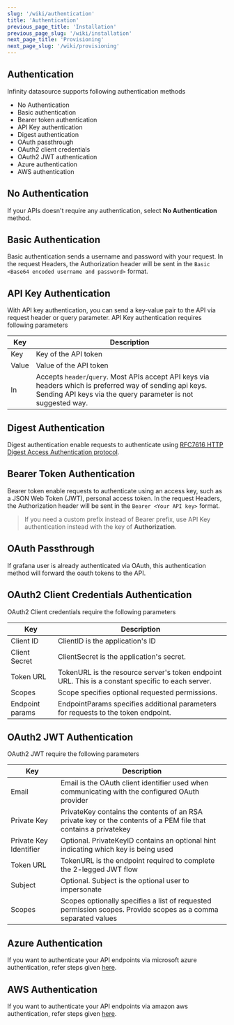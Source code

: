 ```yaml
---
slug: '/wiki/authentication'
title: 'Authentication'
previous_page_title: 'Installation'
previous_page_slug: '/wiki/installation'
next_page_title: 'Provisioning'
next_page_slug: '/wiki/provisioning'
---
```


## Authentication

Infinity datasource supports following authentication methods

- No Authentication
- Basic authentication
- Bearer token authentication
- API Key authentication
- Digest authentication
- OAuth passthrough
- OAuth2 client credentials
- OAuth2 JWT authentication
- Azure authentication
- AWS authentication

## No Authentication

If your APIs doesn't require any authentication, select **No Authentication** method.

## Basic Authentication

Basic authentication sends a username and password with your request. In the request Headers, the Authorization header will be sent in the `Basic <Base64 encoded username and password>` format.

## API Key Authentication

With API key authentication, you can send a key-value pair to the API via request header or query parameter. API Key authentication requires following parameters

| Key   | Description                                                                                                                                                                |
| ----- | -------------------------------------------------------------------------------------------------------------------------------------------------------------------------- |
| Key   | Key of the API token                                                                                                                                                       |
| Value | Value of the API token                                                                                                                                                     |
| In    | Accepts `header`/`query`. Most APIs accept API keys via headers which is preferred way of sending api keys. Sending API keys via the query parameter is not suggested way. |

## Digest Authentication

Digest authentication enable requests to authenticate using [RFC7616 HTTP Digest Access Authentication protocol](https://www.rfc-editor.org/rfc/rfc7616.txt).

## Bearer Token Authentication

Bearer token enable requests to authenticate using an access key, such as a JSON Web Token (JWT), personal access token. In the request Headers, the Authorization header will be sent in the `Bearer <Your API key>` format.

> If you need a custom prefix instead of Bearer prefix, use API Key authentication instead with the key of **Authorization**.

## OAuth Passthrough

If grafana user is already authenticated via OAuth, this authentication method will forward the oauth tokens to the API.

## OAuth2 Client Credentials Authentication

OAuth2 Client credentials require the following parameters

| Key             | Description                                                                                       |
| --------------- | ------------------------------------------------------------------------------------------------- |
| Client ID       | ClientID is the application's ID                                                                  |
| Client Secret   | ClientSecret is the application's secret.                                                         |
| Token URL       | TokenURL is the resource server's token endpoint URL. This is a constant specific to each server. |
| Scopes          | Scope specifies optional requested permissions.                                                   |
| Endpoint params | EndpointParams specifies additional parameters for requests to the token endpoint.                |

## OAuth2 JWT Authentication

OAuth2 JWT require the following parameters

| Key                    | Description                                                                                                     |
| ---------------------- | --------------------------------------------------------------------------------------------------------------- |
| Email                  | Email is the OAuth client identifier used when communicating with the configured OAuth provider                 |
| Private Key            | PrivateKey contains the contents of an RSA private key or the contents of a PEM file that contains a privatekey |
| Private Key Identifier | Optional. PrivateKeyID contains an optional hint indicating which key is being used                             |
| Token URL              | TokenURL is the endpoint required to complete the 2-legged JWT flow                                             |
| Subject                | Optional. Subject is the optional user to impersonate                                                           |
| Scopes                 | Scopes optionally specifies a list of requested permission scopes. Provide scopes as a comma separated values   |

## Azure Authentication

If you want to authenticate your API endpoints via microsoft azure authentication, refer steps given [here](/wiki/azure-authentication).

## AWS Authentication

If you want to authenticate your API endpoints via amazon aws authentication, refer steps given [here](/wiki/aws-authentication).
